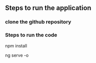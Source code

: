## Steps to run the application
### clone the github repository

### Steps to run the code
npm install

ng serve -o
